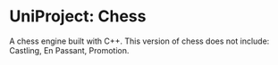 # UniProject: Chess
A chess engine built with C++. 
This version of chess does not include: Castling, En Passant, Promotion.